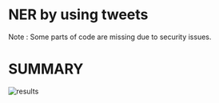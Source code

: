 # NER by using tweets
Note : Some parts of code are missing due to security issues.

# SUMMARY

![results](https://user-images.githubusercontent.com/33653098/41716308-b021e5bc-755e-11e8-9344-d756b9565595.jpg)
